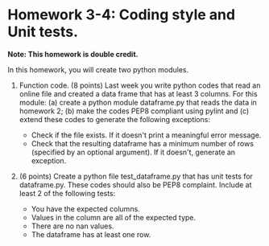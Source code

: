 # Homework 3-4: Coding style and Unit tests.

**Note: This homework is double credit.**

In this homework, you will create two python modules.

1. Function code. (8 points) Last week you write python codes that read an online file and created a data frame that has at least 3 columns. For this module: (a) create a python module dataframe.py that reads the data in homework 2; (b) make the codes PEP8 compliant using pylint and (c) extend these codes to generate the following exceptions:

   - Check if the file exists. If it doesn't print a meaningful error message.
   - Check that the resulting dataframe has a minimum number of rows (specified by an optional argument). If it doesn't, generate an exception.

1. (6 points) Create a python file test_dataframe.py that has unit tests for dataframe.py. These codes should also be PEP8 complaint. Include at least 2 of the following tests:

   - You have the expected columns.
   - Values in the column are all of the expected type.
   - There are no nan values.
   - The dataframe has at least one row.
